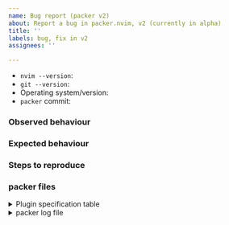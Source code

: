 ```yaml
---
name: Bug report (packer v2)
about: Report a bug in packer.nvim, v2 (currently in alpha)
title: ''
labels: bug, fix in v2
assignees: ''

---
```


<!-- Before creating an issue, please search the issue tracker and make sure packer.nvim is up to date -->
<!-- If your issue is a general usage question, please create a GitHub discussions thread: https://github.com/wbthomason/packer.nvim/discussions -->
<!-- Please do not report missing features that you would like added back using this template! -->

- `nvim --version`:
- `git --version`:
- Operating system/version:
- `packer` commit:

### Observed behaviour

### Expected behaviour

### Steps to reproduce

### packer files

<details>
<summary>Plugin specification table</summary>

Post or link to a file containing your table of plugin specifications here, if you aren't able to provide a minimal reproducer

</details>

<details>
<summary>packer log file</summary>

Post the contents of ~/.cache/nvim/packer.nvim.log here

</details>
